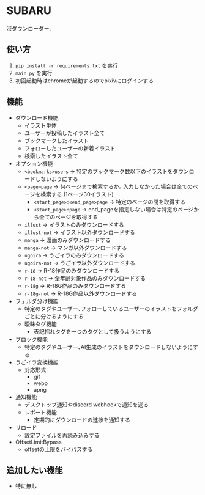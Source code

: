 # SUBARU
渋ダウンローダー.

## 使い方
1. ```pip install -r requirements.txt``` を実行
2. ``main.py`` を実行
3. 初回起動時はchromeが起動するのでpixivにログインする

## 機能
 - ダウンロード機能
   - イラスト単体
   - ユーザーが投稿したイラスト全て
   - ブックマークしたイラスト
   - フォローしたユーザーの新着イラスト
   - 検索したイラスト全て
 - オプション機能
   - ``<bookmarks>users`` -> 特定のブックマーク数以下のイラストをダウンロードしないようにする
   - ``<page>page`` -> 何ページまで検索するか｡ 入力しなかった場合は全てのページを検索する (1ページ30イラスト)
     - ``<start_page>:<end_page>page`` -> 特定のページの間を取得する
     - ``<start_page>:page`` -> end_pageを指定しない場合は特定のページから全てのページを取得する
   - ``illust`` -> イラストのみダウンロードする
   - ``illust-not`` -> イラスト以外ダウンロードする
   - ``manga`` -> 漫画のみダウンロードする
   - ``manga-not`` -> マンガ以外ダウンロードする
   - ``ugoira`` -> うごイラのみダウンロードする
   - ``ugoira-not`` -> うごイラ以外ダウンロードする
   - ``r-18`` -> R-18作品のみダウンロードする
   - ``r-18-not`` -> 全年齢対象作品のみダウンロードする
   - ``r-18g`` -> R-18G作品のみダウンロードする
   - ``r-18g-not`` -> R-18G作品以外ダウンロードする
 - フォルダ分け機能
   - 特定のタグやユーザー､フォローしているユーザーのイラストをフォルダごとに分けるようにする
   - 曖昧タグ機能
     - 表記揺れタグを一つのタグとして扱うようにする
 - ブロック機能
   - 特定のタグやユーザー､AI生成のイラストをダウンロードしないようにする
 - うごイラ変換機能
   - 対応形式
     - gif
     - webp
     - apng
 - 通知機能
   - デスクトップ通知やdiscord webhookで通知を送る
   - レポート機能
     - 定期的にダウンロードの進捗を通知する
 - リロード
   - 設定ファイルを再読み込みする
 - OffsetLimitBypass
   - offsetの上限をバイパスする

## 追加したい機能
 - 特に無し